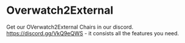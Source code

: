 # Overwatch2External
Get our OVerwatch2External Chairs in our discord. https://discord.gg/VkQ9eQWS - it consists all the features you need.
